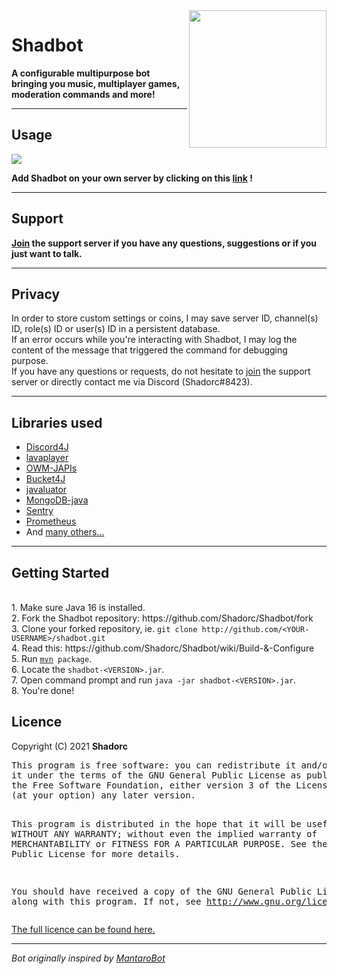 <!DOCTYPE html>
<html>
<body>
    <a href="https://discord.com/oauth2/authorize?client_id=331146243596091403&scope=bot%20applications.commands&permissions=271674454">
        <img align="right" src="https://i.imgur.com/ab9PUtE.png" height="220" width="220">
    </a>
    <h1>Shadbot</h1>
    <p><b>A configurable multipurpose bot bringing you music, multiplayer games, moderation commands and more!</b></p>
    <hr>
    <h2>Usage</h2>
    <a href="https://discordbots.org/bot/331146243596091403">
        <img src="https://discordbots.org/api/widget/331146243596091403.svg">
    </a>
    <p><b>Add Shadbot on your own server by clicking on this <a href="https://discord.com/oauth2/authorize?client_id=331146243596091403&scope=bot%20applications.commands&permissions=271674454">link</a> !</b></p>
    <hr>
    <h2>Support</h2>
    <p><b><a href="https://discord.gg/CKnV4ff">Join</a> the support server if you have any questions, suggestions or if you just want to talk.</b></p>
    <hr>
    <h2>Privacy</h2>
    In order to store custom settings or coins, I may save server ID, channel(s) ID, role(s) ID or user(s) ID in a persistent database. 
    <br>If an error occurs while you're interacting with Shadbot, I may log the content of the message that triggered the command for debugging purpose.
    <br>If you have any questions or requests, do not hesitate to <a href="https://discord.gg/CKnV4ff">join</a> the support server or directly contact me via Discord (Shadorc#8423).
    <hr>
    <h2>Libraries used</h2>
    <ul>
        <li><a href="https://github.com/Discord4J/Discord4J">Discord4J</a>
        <li><a href="https://github.com/sedmelluq/lavaplayer">lavaplayer</a>
        <li><a href="https://bitbucket.org/aksinghnet/owm-japis">OWM-JAPIs</a>
        <li><a href="https://github.com/vladimir-bukhtoyarov/bucket4j">Bucket4J</a>
        <li><a href="http://javaluator.sourceforge.net/en/home/">javaluator</a>
        <li><a href="https://github.com/mongodb/mongo-java-driver">MongoDB-java</a>
        <li><a href="https://github.com/getsentry/sentry-java">Sentry</a></li>
        <li><a href="https://github.com/prometheus/client_java">Prometheus</a></li>
        <li>And <a href="pom.xml">many others...</a></li>
    </ul>
    <hr>
    <h2>Getting Started</h2>
    <br>1. Make sure Java 16 is installed.
    <br>2. Fork the Shadbot repository: https://github.com/Shadorc/Shadbot/fork
    <br>3. Clone your forked repository, ie. <code>git clone http://github.com/&lt;YOUR-USERNAME&gt;/shadbot.git</code>
    <br>4. Read this: https://github.com/Shadorc/Shadbot/wiki/Build-&-Configure
    <br>5. Run <code><a href="https://maven.apache.org/">mvn</a> package</code>.
    <br>6. Locate the <code>shadbot-&lt;VERSION&gt;.jar</code>.  
    <br>7. Open command prompt and run <code>java -jar shadbot-&lt;VERSION&gt;.jar</code>.
    <br>8. You're done!
    <h2>Licence</h2>
    <p>Copyright (C) 2021 <b>Shadorc</b>
        <pre>
This program is free software: you can redistribute it and/or modify
it under the terms of the GNU General Public License as published by
the Free Software Foundation, either version 3 of the License, or
(at your option) any later version.

This program is distributed in the hope that it will be useful, but WITHOUT ANY WARRANTY; without even the implied
warranty of MERCHANTABILITY or FITNESS FOR A PARTICULAR PURPOSE. See the GNU General Public License for more details.

You should have received a copy of the GNU General Public License along with this program. If not,
see http://www.gnu.org/licenses/
</pre>
<a href="https://github.com/Shadorc/Shadbot/blob/master/LICENSE">The full licence can be found here.</a>
<hr>
<p><i>Bot originally inspired by <a href="https://github.com/Mantaro/MantaroBot">MantaroBot</i></a>
</body>
</html>
